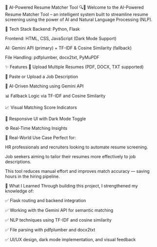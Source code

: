 🚀 AI-Powered Resume Matcher Tool 🔍📄
Welcome to the AI-Powered Resume Matcher Tool – an intelligent system built to streamline resume screening using the power of AI and Natural Language Processing (NLP).

🔧 Tech Stack
Backend: Python, Flask

Frontend: HTML, CSS, JavaScript (Dark Mode Support)

AI: Gemini API (primary) + TF-IDF & Cosine Similarity (fallback)

File Handling: pdfplumber, docx2txt, PyMuPDF

✨ Features
📂 Upload Multiple Resumes (PDF, DOCX, TXT supported)

📄 Paste or Upload a Job Description

🧠 AI-Driven Matching using Gemini API

📊 Fallback Logic via TF-IDF and Cosine Similarity

📈 Visual Matching Score Indicators

🌙 Responsive UI with Dark Mode Toggle

⚙️ Real-Time Matching Insights

💼 Real-World Use Case
Perfect for:

HR professionals and recruiters looking to automate resume screening.

Job seekers aiming to tailor their resumes more effectively to job descriptions.

This tool reduces manual effort and improves match accuracy — saving hours in the hiring pipeline.

🧠 What I Learned
Through building this project, I strengthened my knowledge of:

✅ Flask routing and backend integration

✅ Working with the Gemini API for semantic matching

✅ NLP techniques using TF-IDF and cosine similarity

✅ File parsing with pdfplumber and docx2txt

✅ UI/UX design, dark mode implementation, and visual feedback
